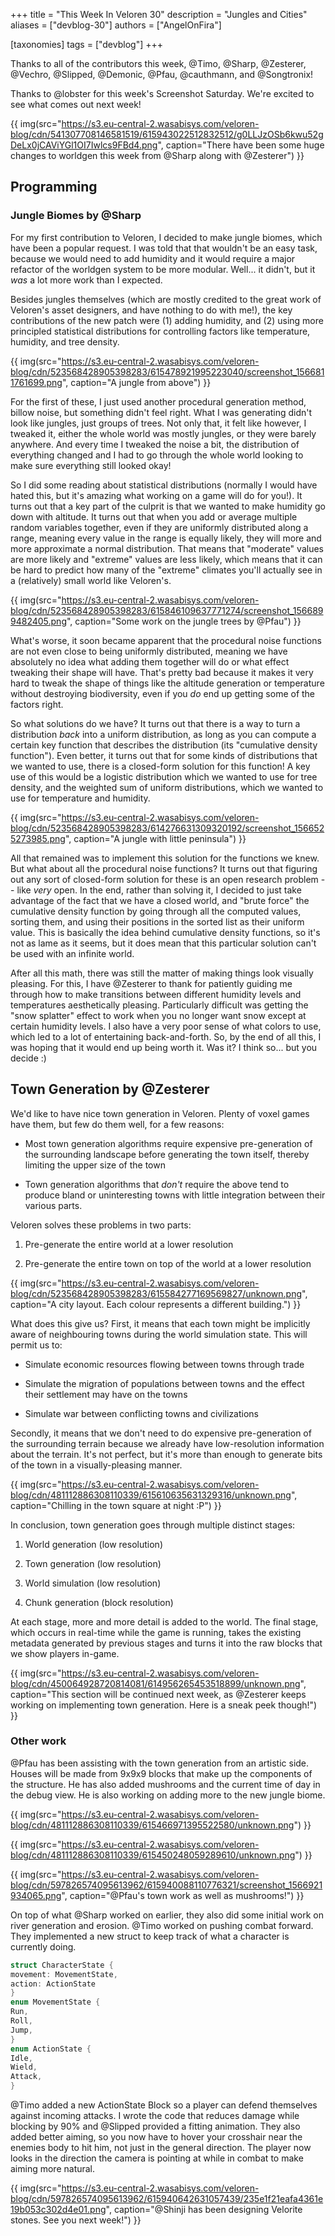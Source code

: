 +++
title = "This Week In Veloren 30"
description = "Jungles and Cities"
aliases = ["devblog-30"]
authors = ["AngelOnFira"]

[taxonomies]
tags = ["devblog"]
+++

Thanks to all of the contributors this week, @Timo, @Sharp, @Zesterer, @Vechro, @Slipped, @Demonic, @Pfau, @cauthmann, and @Songtronix!

Thanks to @lobster for this week's Screenshot Saturday. We're excited to see what comes out next week!

{{ img(src="https://s3.eu-central-2.wasabisys.com/veloren-blog/cdn/541307708146581519/615943022512832512/g0LLJzOSb6kwu52gDeLx0jCAViYGl1OI7Iwlcs9FBd4.png", caption="There have been some huge changes to worldgen this week from @Sharp along with @Zesterer") }}

## Programming

### Jungle Biomes by @Sharp

For my first contribution to Veloren, I decided to make jungle biomes, which have been a popular request. I was told that that wouldn't be an easy task, because we would need to add humidity and it would require a major refactor of the worldgen system to be more modular. Well... it didn't, but it *was* a lot more work than I expected.

Besides jungles themselves (which are mostly credited to the great work of Veloren's asset designers, and have nothing to do with me!), the key contributions of the new patch were (1) adding humidity, and (2) using more principled statistical distributions for controlling factors like temperature, humidity, and tree density.

{{ img(src="https://s3.eu-central-2.wasabisys.com/veloren-blog/cdn/523568428905398283/615478921995223040/screenshot_1566811761699.png", caption="A jungle from above") }}

For the first of these, I just used another procedural generation method, billow noise, but something didn't feel right. What I was generating didn't look like jungles, just groups of trees. Not only that, it felt like however, I tweaked it, either the whole world was mostly jungles, or they were barely anywhere. And every time I tweaked the noise a bit, the distribution of everything changed and I had to go through the whole world looking to make sure everything still looked okay!

So I did some reading about statistical distributions (normally I would have hated this, but it's amazing what working on a game will do for you!). It turns out that a key part of the culprit is that we wanted to make humidity go down with altitude. It turns out that when you add or average multiple random variables together, even if they are uniformly distributed along a range, meaning every value in the range is equally likely, they will more and more approximate a normal distribution. That means that "moderate" values are more likely and "extreme" values are less likely, which means that it can be hard to predict how many of the "extreme" climates you'll actually see in a (relatively) small world like Veloren's.

{{ img(src="https://s3.eu-central-2.wasabisys.com/veloren-blog/cdn/523568428905398283/615846109637771274/screenshot_1566899482405.png", caption="Some work on the jungle trees by @Pfau") }}

What's worse, it soon became apparent that the procedural noise functions are not even close to being uniformly distributed, meaning we have absolutely no idea what adding them together will do or what effect tweaking their shape will have. That's pretty bad because it makes it very hard to tweak the shape of things like the altitude generation or temperature without destroying biodiversity, even if you *do* end up getting some of the factors right.

So what solutions do we have? It turns out that there is a way to turn a distribution *back* into a uniform distribution, as long as you can compute a certain key function that describes the distribution (its "cumulative density function"). Even better, it turns out that for some kinds of distributions that we wanted to use, there is a closed-form solution for this function! A key use of this would be a logistic distribution which we wanted to use for tree density, and the weighted sum of uniform distributions, which we wanted to use for temperature and humidity.

{{ img(src="https://s3.eu-central-2.wasabisys.com/veloren-blog/cdn/523568428905398283/614276631309320192/screenshot_1566525273985.png", caption="A jungle with little peninsula") }}

All that remained was to implement this solution for the functions we knew. But what about all the procedural noise functions? It turns out that figuring out any sort of closed-form solution for these is an open research problem -- like *very* open. In the end, rather than solving it, I decided to just take advantage of the fact that we have a closed world, and "brute force" the cumulative density function by going through all the computed values, sorting them, and using their positions in the sorted list as their uniform value. This is basically the idea behind cumulative density functions, so it's not as lame as it seems, but it does mean that this particular solution can't be used with an infinite world.

After all this math, there was still the matter of making things look visually pleasing. For this, I have @Zesterer to thank for patiently guiding me through how to make transitions between different humidity levels and temperatures aesthetically pleasing. Particularly difficult was getting the "snow splatter" effect to work when you no longer want snow except at certain humidity levels. I also have a very poor sense of what colors to use, which led to a lot of entertaining back-and-forth. So, by the end of all this, I was hoping that it would end up being worth it. Was it? I think so... but you decide :)

## Town Generation by @Zesterer

We'd like to have nice town generation in Veloren. Plenty of voxel games have them, but few do them well, for a few reasons:

- Most town generation algorithms require expensive pre-generation of the surrounding landscape before generating the town itself, thereby limiting the upper size of the town

- Town generation algorithms that *don't* require the above tend to produce bland or uninteresting towns with little integration between their various parts.

Veloren solves these problems in two parts:

1) Pre-generate the entire world at a lower resolution

2) Pre-generate the entire town on top of the world at a lower resolution

{{ img(src="https://s3.eu-central-2.wasabisys.com/veloren-blog/cdn/523568428905398283/615584277169569827/unknown.png", caption="A city layout. Each colour represents a different building.") }}

What does this give us? First, it means that each town might be implicitly aware of neighbouring towns during the world simulation state. This will permit us to:

- Simulate economic resources flowing between towns through trade

- Simulate the migration of populations between towns and the effect their settlement may have on the towns

- Simulate war between conflicting towns and civilizations

Secondly, it means that we don't need to do expensive pre-generation of the surrounding terrain because we already have low-resolution information about the terrain. It's not perfect, but it's more than enough to generate bits of the town in a visually-pleasing manner.

{{ img(src="https://s3.eu-central-2.wasabisys.com/veloren-blog/cdn/481112886308110339/615610635631329316/unknown.png", caption="Chilling in the town square at night :P") }}

In conclusion, town generation goes through multiple distinct stages:

1) World generation (low resolution)

2) Town generation (low resolution)

3) World simulation (low resolution)

4) Chunk generation (block resolution)

At each stage, more and more detail is added to the world. The final stage, which occurs in real-time while the game is running, takes the existing metadata generated by previous stages and turns it into the raw blocks that we show players in-game.

{{ img(src="https://s3.eu-central-2.wasabisys.com/veloren-blog/cdn/450064928720814081/614956265453518899/unknown.png", caption="This section will be continued next week, as @Zesterer keeps working on implementing town generation. Here is a sneak peek though!") }}

### Other work

@Pfau has been assisting with the town generation from an artistic side. Houses will be made from 9x9x9 blocks that make up the components of the structure. He has also added mushrooms and the current time of day in the debug view. He is also working on adding more to the new jungle biome.

{{ img(src="https://s3.eu-central-2.wasabisys.com/veloren-blog/cdn/481112886308110339/615466971395522580/unknown.png") }}

{{ img(src="https://s3.eu-central-2.wasabisys.com/veloren-blog/cdn/481112886308110339/615450248059289610/unknown.png") }}

{{ img(src="https://s3.eu-central-2.wasabisys.com/veloren-blog/cdn/597826574095613962/615940088110776321/screenshot_1566921934065.png", caption="@Pfau's town work as well as mushrooms!") }}

On top of what @Sharp worked on earlier, they also did some initial work on river generation and erosion. @Timo worked on pushing combat forward. They implemented a new struct to keep track of what a character is currently doing.

```rs
struct CharacterState {
movement: MovementState,
action: ActionState
}
enum MovementState {
Run,
Roll,
Jump,
}
enum ActionState {
Idle,
Wield,
Attack,
}
```

@Timo added a new ActionState Block so a player can defend themselves against incoming attacks. I wrote the code that reduces damage while blocking by 90% and @Slipped provided a fitting animation. They also added better aiming, so you now have to hover your crosshair near the enemies body to hit him, not just in the general direction. The player now looks in the direction the camera is pointing at while in combat to make aiming more natural.

{{ img(src="https://s3.eu-central-2.wasabisys.com/veloren-blog/cdn/597826574095613962/615940642631057439/235e1f21eafa4361e19b053c302d4e01.png", caption="@Shinji has been designing Velorite stones. See you next week!") }}
